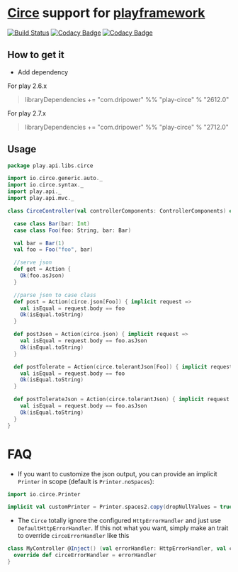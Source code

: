 [Circe](https://github.com/travisbrown/circe) support for [playframework](https://playframework.com/)
=====================================================================================================
[![Build Status](https://travis-ci.org/jilen/play-circe.svg?branch=master)](https://travis-ci.org/jilen/play-circe)
[![Codacy Badge](https://api.codacy.com/project/badge/grade/c9fcd36a885546f8b9d2a427853e5353)](https://www.codacy.com/app/jilen-zhang/play-circe)
[![Codacy Badge](https://api.codacy.com/project/badge/Coverage/c9fcd36a885546f8b9d2a427853e5353)](https://www.codacy.com/app/jilen-zhang/play-circe?utm_source=github.com&utm_medium=referral&utm_content=jilen/play-circe&utm_campaign=Badge_Coverage)

How to get it
-------------

- Add dependency

For play 2.6.x

> libraryDependencies += "com.dripower" %% "play-circe" % "2612.0"

For play 2.7.x

> libraryDependencies += "com.dripower" %% "play-circe" % "2712.0"


Usage
-----

```scala
package play.api.libs.circe

import io.circe.generic.auto._
import io.circe.syntax._
import play.api._
import play.api.mvc._

class CirceController(val controllerComponents: ControllerComponents) extends BaseController with Circe {

  case class Bar(bar: Int)
  case class Foo(foo: String, bar: Bar)

  val bar = Bar(1)
  val foo = Foo("foo", bar)

  //serve json
  def get = Action {
    Ok(foo.asJson)
  }

  //parse json to case class
  def post = Action(circe.json[Foo]) { implicit request =>
    val isEqual = request.body == foo
    Ok(isEqual.toString)
  }

  def postJson = Action(circe.json) { implicit request =>
    val isEqual = request.body == foo.asJson
    Ok(isEqual.toString)
  }

  def postTolerate = Action(circe.tolerantJson[Foo]) { implicit request =>
    val isEqual = request.body == foo
    Ok(isEqual.toString)
  }

  def postTolerateJson = Action(circe.tolerantJson) { implicit request =>
    val isEqual = request.body == foo.asJson
    Ok(isEqual.toString)
  }
}
```

# FAQ

+ If you want to customize the json output, you can provide an implicit `Printer` in scope 
(default is `Printer.noSpaces`):

```scala
import io.circe.Printer

implicit val customPrinter = Printer.spaces2.copy(dropNullValues = true)
```

+ The `Circe` totally ignore the configured `HttpErrorHandler` and just use `DefaultHttpErrorHandler`.
If this not what you want, simply make an trait to override `circeErrorHandler` like this
```scala
class MyController @Inject() (val errorHandler: HttpErrorHandler, val controllerComponents: ControllerComponents) extends BaseController with Circe {
  override def circeErrorHandler = errorHandler
}
```
